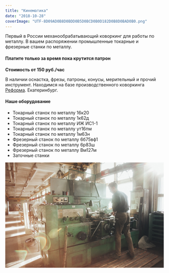 ```yaml
---
title: "Кинематика"
date: "2018-10-28"
coverImage: "UTF-8D09AD0B8D0BDD0B5D0BCD0B0D182D0B8D0BAD0B0.png"
---
```


Первый в России механообрабатывающий коворкинг для работы по металлу. В вашем распоряжении промышленные токарные и фрезерные станки по металлу.

#### Платите только за время пока крутится патрон

**Стоимость от 150 руб./час**

В наличии оснастка, фрезы, патроны, конусы, мерительный и прочий инструмент. Находимся на базе производственного коворкинга [Реформа](http://ooley.ru/map/reforma/). Екатеринбург.

#### Наше оборудование

- Токарный станок по металлу 16к20
- Токарный станок по металлу 1к62д
- Токарный станок по металлу ИЖ ИС1-1
- Токарный станок по металлу ут16пм
- Токарный станок по металлу 1м63н
- Фрезерный станок по металлу 6б75вф1
- Фрезерный станок по металлу 6р83ш
- Фрезерный станок по металлу Вм127м
- Заточные станки

![](images/lkUFUkEVzA8.jpg)
